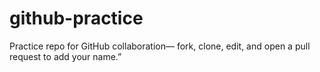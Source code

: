 # github-practice
Practice repo for GitHub collaboration— fork, clone, edit, and open a pull request to add your name.”
